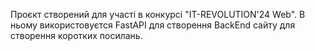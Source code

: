 Проєкт створений для участі в конкурсі "IT-REVOLUTION'24 Web". В ньому використовуєтся FastAPI для створення BackEnd сайту для створення коротких посилань.
